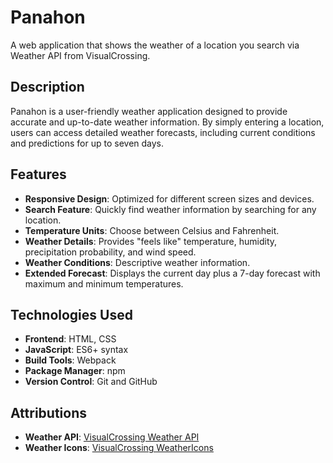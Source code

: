 # Panahon

A web application that shows the weather of a location you search via Weather API from VisualCrossing.

## Description

Panahon is a user-friendly weather application designed to provide accurate and up-to-date weather information. By simply entering a location, users can access detailed weather forecasts, including current conditions and predictions for up to seven days.

## Features

- **Responsive Design**: Optimized for different screen sizes and devices.
- **Search Feature**: Quickly find weather information by searching for any location.
- **Temperature Units**: Choose between Celsius and Fahrenheit.
- **Weather Details**: Provides "feels like" temperature, humidity, precipitation probability, and wind speed.
- **Weather Conditions**: Descriptive weather information.
- **Extended Forecast**: Displays the current day plus a 7-day forecast with maximum and minimum temperatures.

## Technologies Used

- **Frontend**: HTML, CSS
- **JavaScript**: ES6+ syntax
- **Build Tools**: Webpack
- **Package Manager**: npm
- **Version Control**: Git and GitHub

## Attributions

- **Weather API**: [VisualCrossing Weather API](https://www.visualcrossing.com/weather-api)
- **Weather Icons**: [VisualCrossing WeatherIcons](https://github.com/visualcrossing/WeatherIcons)
